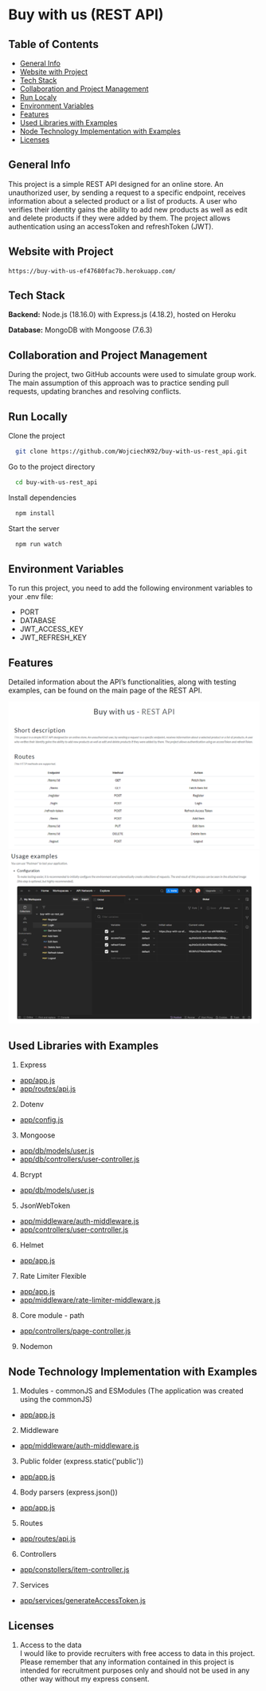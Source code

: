 # Buy with us (REST API)


## Table of Contents
* [General Info](#general-info)
* [Website with Project](#website-with-project)
* [Tech Stack](#tech-stack)
* [Collaboration and Project Management](#collaboration-and-project-management)
* [Run Localy](#run-locally)
* [Environment Variables](#environment-variables)
* [Features](#features)
* [Used Libraries with Examples](#used-libraries-with-examples)
* [Node Technology Implementation with Examples](#node-technology-implementation-with-examples)
* [Licenses](#licenses)


## General Info
This project is a simple REST API designed for an online store. An unauthorized user, by sending a request to a specific endpoint, receives information about a selected product or a list of products.
A user who verifies their identity gains the ability to add new products as well as edit and delete products if they were added by them. The project allows authentication using an accessToken and refreshToken (JWT).


## Website with Project
```
https://buy-with-us-ef47680fac7b.herokuapp.com/
```


## Tech Stack
**Backend:** Node.js (18.16.0) with Express.js (4.18.2), hosted on Heroku

**Database:** MongoDB with Mongoose (7.6.3) 


## Collaboration and Project Management
During the project, two GitHub accounts were used to simulate group work. The main assumption of this approach was to practice sending pull requests, updating branches and resolving conflicts.


## Run Locally
Clone the project  
```bash
  git clone https://github.com/WojciechK92/buy-with-us-rest_api.git
```
Go to the project directory
```bash
  cd buy-with-us-rest_api
```
Install dependencies
```bash
  npm install
```
Start the server
```bash
  npm run watch
```


## Environment Variables
To run this project, you need to add the following environment variables to your .env file: 
- PORT
- DATABASE
- JWT_ACCESS_KEY
- JWT_REFRESH_KEY

## Features
Detailed information about the API’s functionalities, along with testing examples, can be found on the main page of the REST API.

![Rest API](images/rest-api-1.png)
![Rest API](images/rest-api-2.png)


## Used Libraries with Examples
1. Express 
- [app/app.js](https://github.com/WojciechK92/buy-with-us-rest_api/blob/01626a075f75248248330146758cb0d074393d8a/app/app.js)
- [app/routes/api.js](https://github.com/WojciechK92/buy-with-us-rest_api/blob/01626a075f75248248330146758cb0d074393d8a/app/routes/api.js)

2. Dotenv 
- [app/config.js](https://github.com/WojciechK92/buy-with-us-rest_api/blob/01626a075f75248248330146758cb0d074393d8a/app/config.js)

3. Mongoose 
- [app/db/models/user.js](https://github.com/WojciechK92/buy-with-us-rest_api/blob/01626a075f75248248330146758cb0d074393d8a/app/db/models/user.js)
- [app/db/controllers/user-controller.js](https://github.com/WojciechK92/buy-with-us-rest_api/blob/01626a075f75248248330146758cb0d074393d8a/app/controllers/user-controller.js)

4. Bcrypt 
- [app/db/models/user.js](https://github.com/WojciechK92/buy-with-us-rest_api/blob/01626a075f75248248330146758cb0d074393d8a/app/db/models/user.js)

5. JsonWebToken
- [app/middleware/auth-middleware.js](https://github.com/WojciechK92/buy-with-us-rest_api/blob/01626a075f75248248330146758cb0d074393d8a/app/middleware/auth-middleware.js)
- [app/controllers/user-controller.js](https://github.com/WojciechK92/buy-with-us-rest_api/blob/01626a075f75248248330146758cb0d074393d8a/app/controllers/user-controller.js)

6. Helmet 
- [app/app.js](https://github.com/WojciechK92/buy-with-us-rest_api/blob/01626a075f75248248330146758cb0d074393d8a/app/app.js)

7. Rate Limiter Flexible
- [app/app.js](https://github.com/WojciechK92/buy-with-us-rest_api/blob/01626a075f75248248330146758cb0d074393d8a/app/app.js)
- [app/middleware/rate-limiter-middleware.js](https://github.com/WojciechK92/buy-with-us-rest_api/blob/01626a075f75248248330146758cb0d074393d8a/app/middleware/rate-limiter-middleware.js)

8. Core module - path
- [app/controllers/page-controller.js](https://github.com/WojciechK92/buy-with-us-rest_api/blob/157cabcfbc79668e48a5e3078c810db49dbe848e/app/controllers/page-controller.js)

9. Nodemon


## Node Technology Implementation with Examples
1. Modules - commonJS and ESModules (The application was created using the commonJS) 
- [app/app.js](https://github.com/WojciechK92/buy-with-us-rest_api/blob/01626a075f75248248330146758cb0d074393d8a/app/app.js)

2. Middleware
- [app/middleware/auth-middleware.js](https://github.com/WojciechK92/buy-with-us-rest_api/blob/01626a075f75248248330146758cb0d074393d8a/app/middleware/auth-middleware.js)

3. Public folder (express.static('public'))
- [app/app.js](https://github.com/WojciechK92/buy-with-us-rest_api/blob/01626a075f75248248330146758cb0d074393d8a/app/app.js)

4. Body parsers (express.json()) 
- [app/app.js](https://github.com/WojciechK92/buy-with-us-rest_api/blob/01626a075f75248248330146758cb0d074393d8a/app/app.js)

5. Routes 
- [app/routes/api.js](https://github.com/WojciechK92/buy-with-us-rest_api/blob/01626a075f75248248330146758cb0d074393d8a/app/routes/api.js)

6. Controllers
- [app/constollers/item-controller.js](https://github.com/WojciechK92/buy-with-us-rest_api/blob/01626a075f75248248330146758cb0d074393d8a/app/controllers/item-controller.js)

7. Services 
- [app/services/generateAccessToken.js](https://github.com/WojciechK92/buy-with-us-rest_api/blob/01626a075f75248248330146758cb0d074393d8a/app/services/generateAccessToken.js)


## Licenses
1. Access to the data  
I would like to provide recruiters with free access to data in this project. Please remember that any information contained in this project is intended for recruitment purposes only and should not be used in any other way without my express consent.
